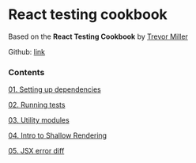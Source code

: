 # React testing cookbook
Based on the **React Testing Cookbook** by [Trevor Miller](https://egghead.io/courses/react-testing-cookbook)

Github: [link](https://github.com/eggheadio-projects/example-favorite-quotes/tree/master)

### Contents

[01. Setting up dependencies](https://github.com/xgirma/react-testing-cookbook/tree/master/chapters/ch.01)

[02. Running tests](https://github.com/xgirma/react-testing-cookbook/tree/master/chapters/ch.02)

[03. Utility modules](https://github.com/xgirma/react-testing-cookbook/tree/master/chapters/ch.03)

[04. Intro to Shallow Rendering](https://github.com/xgirma/react-testing-cookbook/tree/master/chapters/ch.04)

[05. JSX error diff](https://github.com/xgirma/react-testing-cookbook/tree/master/chapters/ch.05)